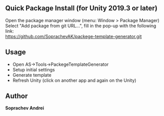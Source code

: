 ## Quick Package Install (for Unity 2019.3 or later)

Open the package manager window (menu: Window > Package Manager)<br/>
Select "Add package from git URL...", fill in the pop-up with the following link:<br/>
https://github.com/SoprachevAK/packege-template-generator.git

<!-- DOC-START -->
<!-- 
Changes between 'DOC START' and 'DOC END' will not be lost on package update 
-->

## Usage

* Open AS->Tools->PackegeTemplateGenerator
* Setup initial settings
* Generate template
* Refresh Unity (click on another app and again on the Unity)

<!-- DOC-END -->

## Author

**Soprachev Andrei**

